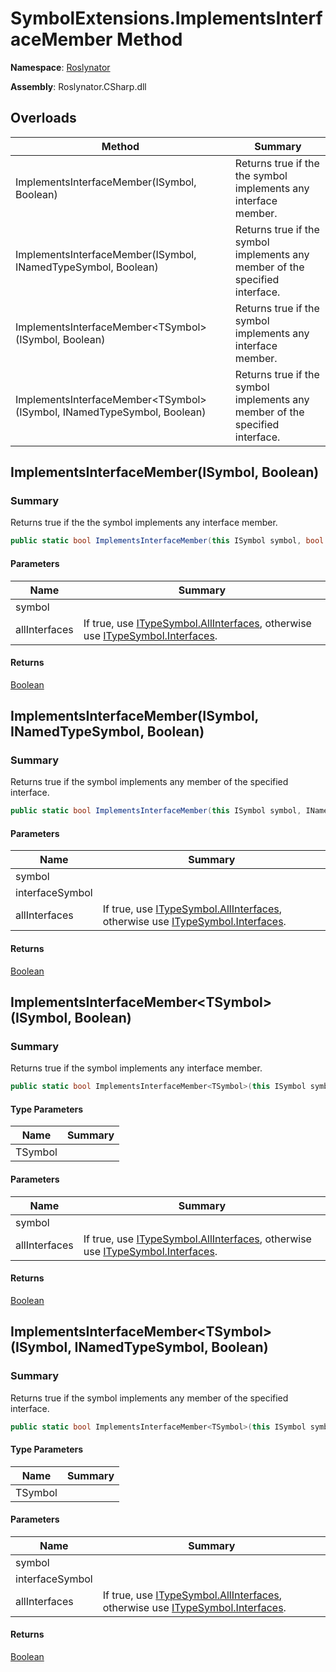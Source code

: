 # SymbolExtensions\.ImplementsInterfaceMember Method

**Namespace**: [Roslynator](../../README.md)

**Assembly**: Roslynator\.CSharp\.dll

## Overloads

| Method | Summary |
| ------ | ------- |
| ImplementsInterfaceMember\(ISymbol, Boolean\) | Returns true if the the symbol implements any interface member\. |
| ImplementsInterfaceMember\(ISymbol, INamedTypeSymbol, Boolean\) | Returns true if the symbol implements any member of the specified interface\. |
| ImplementsInterfaceMember\<TSymbol>\(ISymbol, Boolean\) | Returns true if the symbol implements any interface member\. |
| ImplementsInterfaceMember\<TSymbol>\(ISymbol, INamedTypeSymbol, Boolean\) | Returns true if the symbol implements any member of the specified interface\. |

## ImplementsInterfaceMember\(ISymbol, Boolean\)

### Summary

Returns true if the the symbol implements any interface member\.

```csharp
public static bool ImplementsInterfaceMember(this ISymbol symbol, bool allInterfaces = false)
```

#### Parameters

| Name | Summary |
| ---- | ------- |
| symbol | |
| allInterfaces | If true, use [ITypeSymbol.AllInterfaces](https://docs.microsoft.com/en-us/dotnet/api/microsoft.codeanalysis.itypesymbol.allinterfaces), otherwise use [ITypeSymbol.Interfaces](https://docs.microsoft.com/en-us/dotnet/api/microsoft.codeanalysis.itypesymbol.interfaces)\. |

#### Returns

[Boolean](https://docs.microsoft.com/en-us/dotnet/api/system.boolean)

## ImplementsInterfaceMember\(ISymbol, INamedTypeSymbol, Boolean\)

### Summary

Returns true if the symbol implements any member of the specified interface\.

```csharp
public static bool ImplementsInterfaceMember(this ISymbol symbol, INamedTypeSymbol interfaceSymbol, bool allInterfaces = false)
```

#### Parameters

| Name | Summary |
| ---- | ------- |
| symbol | |
| interfaceSymbol | |
| allInterfaces | If true, use [ITypeSymbol.AllInterfaces](https://docs.microsoft.com/en-us/dotnet/api/microsoft.codeanalysis.itypesymbol.allinterfaces), otherwise use [ITypeSymbol.Interfaces](https://docs.microsoft.com/en-us/dotnet/api/microsoft.codeanalysis.itypesymbol.interfaces)\. |

#### Returns

[Boolean](https://docs.microsoft.com/en-us/dotnet/api/system.boolean)

## ImplementsInterfaceMember\<TSymbol>\(ISymbol, Boolean\)

### Summary

Returns true if the symbol implements any interface member\.

```csharp
public static bool ImplementsInterfaceMember<TSymbol>(this ISymbol symbol, bool allInterfaces = false) where TSymbol : Microsoft.CodeAnalysis.ISymbol
```

#### Type Parameters

| Name | Summary |
| ---- | ------- |
| TSymbol | |

#### Parameters

| Name | Summary |
| ---- | ------- |
| symbol | |
| allInterfaces | If true, use [ITypeSymbol.AllInterfaces](https://docs.microsoft.com/en-us/dotnet/api/microsoft.codeanalysis.itypesymbol.allinterfaces), otherwise use [ITypeSymbol.Interfaces](https://docs.microsoft.com/en-us/dotnet/api/microsoft.codeanalysis.itypesymbol.interfaces)\. |

#### Returns

[Boolean](https://docs.microsoft.com/en-us/dotnet/api/system.boolean)

## ImplementsInterfaceMember\<TSymbol>\(ISymbol, INamedTypeSymbol, Boolean\)

### Summary

Returns true if the symbol implements any member of the specified interface\.

```csharp
public static bool ImplementsInterfaceMember<TSymbol>(this ISymbol symbol, INamedTypeSymbol interfaceSymbol, bool allInterfaces = false) where TSymbol : Microsoft.CodeAnalysis.ISymbol
```

#### Type Parameters

| Name | Summary |
| ---- | ------- |
| TSymbol | |

#### Parameters

| Name | Summary |
| ---- | ------- |
| symbol | |
| interfaceSymbol | |
| allInterfaces | If true, use [ITypeSymbol.AllInterfaces](https://docs.microsoft.com/en-us/dotnet/api/microsoft.codeanalysis.itypesymbol.allinterfaces), otherwise use [ITypeSymbol.Interfaces](https://docs.microsoft.com/en-us/dotnet/api/microsoft.codeanalysis.itypesymbol.interfaces)\. |

#### Returns

[Boolean](https://docs.microsoft.com/en-us/dotnet/api/system.boolean)

